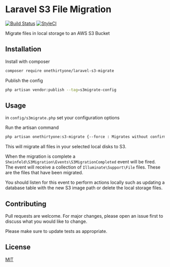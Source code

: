 # Laravel S3 File Migration
[![Build Status](https://travis-ci.org/robbfountain/laravel-s3-migrate.svg?branch=master)](https://travis-ci.org/robbfountain/laravel-s3-migrate) [![StyleCI](https://github.styleci.io/repos/255435601/shield?branch=master)](https://github.styleci.io/repos/255435601)

Migrate files in local storage to an AWS S3 Bucket

## Installation
Install with composer
```bash
composer require onethirtyone/laravel-s3-migrate
```

Publish the config
```bash
php artisan vendor:publish --tag=s3migrate-config
```

## Usage
in `config/s3migrate.php` set your configuration options

Run the artisan command
```bash
php artisan onethirtyone:s3-migrate {--force : Migrates without confirmation prompt}
```
This will migrate all files in your selected local disks to S3.  

When the migration is complete a `Sheinfeld\S3Migration\Events\S3MigrationCompleted` event will be fired. The event will receive a collection of `Illuminate\Support\File` files. These are the files that have been migrated.

You should listen for this event to perform actions locally such as updating a database table with the new S3 image path or delete the local storage files.

## Contributing
Pull requests are welcome. For major changes, please open an issue first to discuss what you would like to change.

Please make sure to update tests as appropriate.

## License
[MIT](https://choosealicense.com/licenses/mit/)
